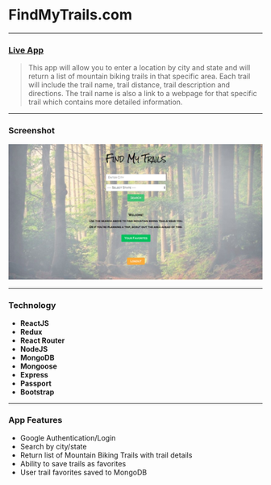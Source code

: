 # FindMyTrails.com

----

### [Live App](https://www.findmytrails.com/#/)


> This app will allow you to enter a location by city and state and will return a list of mountain biking trails in that specific area. Each trail will include the trail name, trail distance, trail description and directions. The trail name is also a link to a webpage for that specific trail which contains more detailed information.

----
### Screenshot
![Screenshot](find-my-trails.jpg)

----
### Technology
* **ReactJS**
* **Redux**
* **React Router**
* **NodeJS**
* **MongoDB**
* **Mongoose**
* **Express**
* **Passport**
* **Bootstrap**

----
### App Features
* Google Authentication/Login
* Search by city/state
* Return list of Mountain Biking Trails with trail details
* Ability to save trails as favorites
* User trail favorites saved to MongoDB
